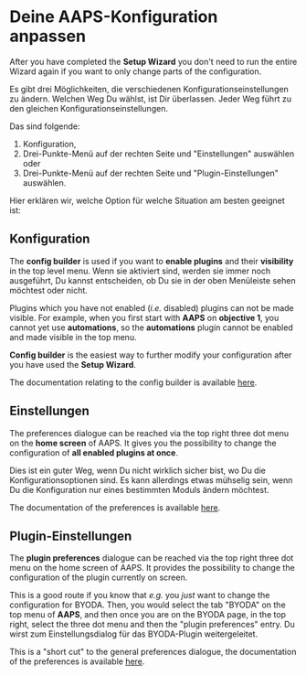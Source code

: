 # Deine AAPS-Konfiguration anpassen

After you have completed the **Setup Wizard** you don't need to run the entire Wizard again if you want to only change parts of the configuration.

Es gibt drei Möglichkeiten, die verschiedenen Konfigurationseinstellungen zu ändern. Welchen Weg Du wählst, ist Dir überlassen. Jeder Weg führt zu den gleichen Konfigurationseinstellungen.

Das sind folgende:

1. Konfiguration,
1. Drei-Punkte-Menü auf der rechten Seite und "Einstellungen" auswählen oder
1. Drei-Punkte-Menü auf der rechten Seite und "Plugin-Einstellungen" auswählen.

Hier erklären wir, welche Option für welche Situation am besten geeignet ist:

## Konfiguration

The **config builder** is used if you want to **enable plugins** and their **visibility** in the top level menu. Wenn sie aktiviert sind, werden sie immer noch ausgeführt, Du kannst entscheiden, ob Du sie in der oben Menüleiste sehen möchtest oder nicht.

Plugins which you have not enabled (_i.e._ disabled) plugins can not be made visible. For example, when you first start with **AAPS** on **objective 1**, you cannot yet use **automations**, so the **automations** plugin cannot be enabled and made visible in the top menu.

**Config builder** is the easiest way to further modify your configuration after you have used the **Setup Wizard**.

The documentation relating to the config builder is available [here](../SettingUpAaps/ConfigBuilder.md).

## Einstellungen

The preferences dialogue can be reached via the top right three dot menu on the **home screen** of AAPS. It gives you the possibility to change the configuration of **all enabled plugins at once**.

Dies ist ein guter Weg, wenn Du nicht wirklich sicher bist, wo Du die Konfigurationsoptionen sind. Es kann allerdings etwas mühselig sein, wenn Du die Konfiguration nur eines bestimmten Moduls ändern möchtest.

The documentation of the preferences is available [here](../SettingUpAaps/Preferences.md).


## Plugin-Einstellungen

The **plugin preferences** dialogue can be reached via the top right three dot menu on the home screen of AAPS. It provides the possibility to change the configuration of the plugin currently on screen.

This is a good route if you know that _e.g._ you _just_ want to change the configuration for BYODA. Then, you would select the tab "BYODA" on the top menu of **AAPS**, and then once you are on the BYODA page, in the top right, select the three dot menu and then the "plugin preferences" entry. Du wirst zum Einstellungsdialog für das BYODA-Plugin weitergeleitet.

This is a "short cut" to the general preferences dialogue, the documentation of the preferences is available [here](../SettingUpAaps/Preferences.md).

